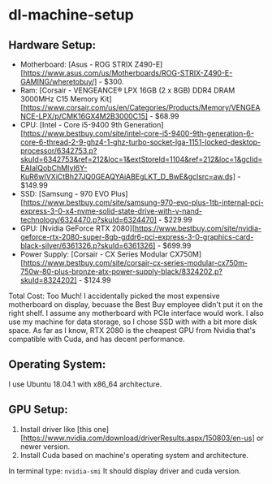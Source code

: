 # dl-machine-setup

## Hardware Setup:
- Motherboard: [Asus - ROG STRIX Z490-E][https://www.asus.com/us/Motherboards/ROG-STRIX-Z490-E-GAMING/wheretobuy/] - $300.
- Ram: [Corsair - VENGEANCE® LPX 16GB (2 x 8GB) DDR4 DRAM 3000MHz C15 Memory Kit][https://www.corsair.com/us/en/Categories/Products/Memory/VENGEANCE-LPX/p/CMK16GX4M2B3000C15] - $68.99
- CPU: [Intel - Core i5-9400 9th Generation][https://www.bestbuy.com/site/intel-core-i5-9400-9th-generation-6-core-6-thread-2-9-ghz4-1-ghz-turbo-socket-lga-1151-locked-desktop-processor/6342753.p?skuId=6342753&ref=212&loc=1&extStoreId=1104&ref=212&loc=1&gclid=EAIaIQobChMIyI6Y-KuR6wIVXiCtBh27JQ0GEAQYAiABEgLKT_D_BwE&gclsrc=aw.ds] - $149.99
- SSD: [Samsung - 970 EVO Plus][https://www.bestbuy.com/site/samsung-970-evo-plus-1tb-internal-pci-express-3-0-x4-nvme-solid-state-drive-with-v-nand-technology/6324470.p?skuId=6324470] - $229.99
- GPU: [Nvidia GeForce RTX 2080][https://www.bestbuy.com/site/nvidia-geforce-rtx-2080-super-8gb-gddr6-pci-express-3-0-graphics-card-black-silver/6361326.p?skuId=6361326] - $699.99
- Power Supply: [Corsair - CX Series Modular CX750M][https://www.bestbuy.com/site/corsair-cx-series-modular-cx750m-750w-80-plus-bronze-atx-power-supply-black/8324202.p?skuId=8324202] - $124.99

Total Cost: Too Much!
I accidentally picked the most expensive motherboard on display, becuase the Best Buy employee didn't put it on the right shelf. I assume any motherboard with PCIe interface would work.
I also use my machine for data storage, so I chose SSD with with a bit more disk space.
As far as I know, RTX 2080 is the cheapest GPU from Nvidia that's compatible with Cuda, and has decent performance.

## Operating System:
I use Ubuntu 18.04.1 with x86_64 architecture.

## GPU Setup:
1. Install driver like [this one][https://www.nvidia.com/download/driverResults.aspx/150803/en-us] or newer version. 
2. Install Cuda based on machine's operating system and architecture.

In terminal type:
`nvidia-smi`
It should display driver and cuda version.

